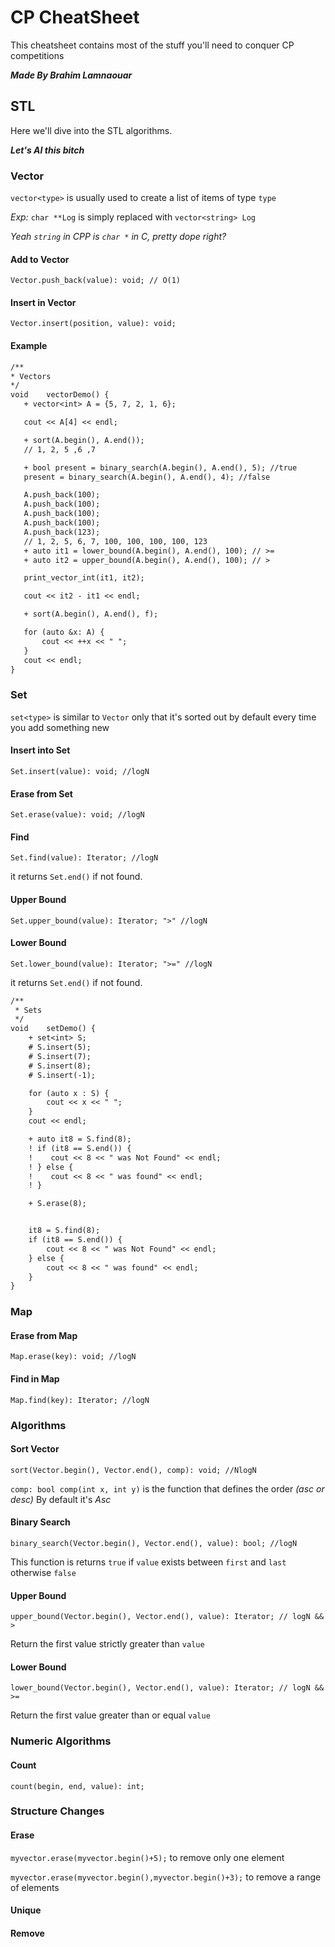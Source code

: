 # CP CheatSheet

This cheatsheet contains most of the stuff you'll need to conquer CP competitions

***Made By Brahim Lamnaouar***

## STL

Here we'll dive into the STL algorithms.

***Let's AI this bitch***

### Vector
`vector<type>` is usually used to create a list of items of type `type`

*Exp:* `char **Log` is simply replaced with `vector<string> Log`

*Yeah `string` in CPP is `char *` in C, pretty dope right?* 

#### Add to Vector
`Vector.push_back(value): void; // O(1)`

#### Insert in Vector
`Vector.insert(position, value): void;`

#### Example
```diff
/**
* Vectors
*/
void    vectorDemo() {
   + vector<int> A = {5, 7, 2, 1, 6};

   cout << A[4] << endl;

   + sort(A.begin(), A.end());
   // 1, 2, 5 ,6 ,7

   + bool present = binary_search(A.begin(), A.end(), 5); //true
   present = binary_search(A.begin(), A.end(), 4); //false

   A.push_back(100);
   A.push_back(100);
   A.push_back(100);
   A.push_back(100);
   A.push_back(123);
   // 1, 2, 5, 6, 7, 100, 100, 100, 100, 123
   + auto it1 = lower_bound(A.begin(), A.end(), 100); // >=
   + auto it2 = upper_bound(A.begin(), A.end(), 100); // >

   print_vector_int(it1, it2);

   cout << it2 - it1 << endl;

   + sort(A.begin(), A.end(), f);

   for (auto &x: A) {
       cout << ++x << " ";
   }
   cout << endl;
}
```

### Set

`set<type>` is similar to `Vector` only that it's sorted out by default every time you add something new 

#### Insert into Set
`Set.insert(value): void; //logN`

#### Erase from Set
`Set.erase(value): void; //logN`

#### Find
`Set.find(value): Iterator; //logN`

it returns `Set.end()` if not found. 

#### Upper Bound
`Set.upper_bound(value): Iterator; ">" //logN`

#### Lower Bound
`Set.lower_bound(value): Iterator; ">=" //logN`

it returns `Set.end()` if not found. 

```diff
/**
 * Sets
 */
void    setDemo() {
    + set<int> S;
    # S.insert(5);
    # S.insert(7);
    # S.insert(8);
    # S.insert(-1);

    for (auto x : S) {
        cout << x << " ";
    }
    cout << endl;

    + auto it8 = S.find(8);
    ! if (it8 == S.end()) {
    !    cout << 8 << " was Not Found" << endl;
    ! } else {
    !    cout << 8 << " was found" << endl;
    ! }

    + S.erase(8);


    it8 = S.find(8);
    if (it8 == S.end()) {
        cout << 8 << " was Not Found" << endl;
    } else {
        cout << 8 << " was found" << endl;
    }
}
```

### Map

#### Erase from Map
`Map.erase(key): void; //logN`

#### Find in Map
`Map.find(key): Iterator; //logN`

### Algorithms

#### Sort Vector
`sort(Vector.begin(), Vector.end(), comp): void; //NlogN`

`comp: bool comp(int x, int y)` is the function that defines the order *(asc or desc)* By default it's *Asc*

#### Binary Search
`binary_search(Vector.begin(), Vector.end(), value): bool; //logN`

This function is returns `true` if `value` exists between `first` and `last` otherwise `false` 

#### Upper Bound
`upper_bound(Vector.begin(), Vector.end(), value): Iterator; // logN && >`

Return the first value strictly greater than `value`  


#### Lower Bound
`lower_bound(Vector.begin(), Vector.end(), value): Iterator; // logN && >=`

Return the first value greater than or equal `value`

### Numeric Algorithms
#### Count
`count(begin, end, value): int;`


### Structure Changes
#### Erase
`myvector.erase(myvector.begin()+5);` to remove only one element

`myvector.erase(myvector.begin(),myvector.begin()+3);` to remove a range of elements

#### Unique

#### Remove

